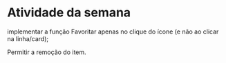 # Atividade da semana

implementar a função Favoritar apenas no clique do ícone (e não ao clicar na linha/card);

Permitir a remoção do item.

